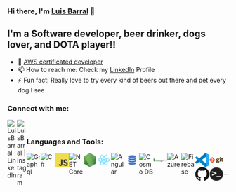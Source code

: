 ### Hi there, I'm [Luis Barral](https://www.linkedin.com/in/lbarral/) 👋

## I'm a Software developer, beer drinker, dogs lover, and DOTA player!!

- 🌱 [AWS certificated developer](https://www.credly.com/badges/5ffc535e-0c3f-443a-825f-c26540eabc2b) 
- 📫 How to reach me: Check my [LinkedIn] Profile
- ⚡ Fun fact: Really love to try every kind of beers out there and pet every dog I see

### Connect with me:

[<img align="left" alt="LuisBarral | LinkedIn" width="22px" src="https://cdn.jsdelivr.net/npm/simple-icons@v3/icons/linkedin.svg" />][LinkedIn]
[<img align="left" alt="LuisBarral | Instagram" width="22px" src="https://cdn.jsdelivr.net/npm/simple-icons@v3/icons/instagram.svg" />][Instagram]

<br />

### Languages and Tools:

<img align="left" alt="Graphql" width="32px" src="https://miro.medium.com/max/400/1*nP2C50GK4_-ly_R_mq3juQ.png" />
<img align="left" alt="C#" width="32px" src="https://upload.wikimedia.org/wikipedia/commons/thumb/7/7a/C_Sharp_logo.svg/699px-C_Sharp_logo.svg.png" />
<img align="left" alt="JavaScript" width="32px" src="https://raw.githubusercontent.com/github/explore/80688e429a7d4ef2fca1e82350fe8e3517d3494d/topics/javascript/javascript.png" />

<img align="left" alt="NET Core" width="32px" src="https://upload.wikimedia.org/wikipedia/commons/thumb/e/ee/.NET_Core_Logo.svg/1024px-.NET_Core_Logo.svg.png" />
<img align="left" alt="Node.js" width="32px" src="https://raw.githubusercontent.com/github/explore/80688e429a7d4ef2fca1e82350fe8e3517d3494d/topics/nodejs/nodejs.png" />

<img align="left" alt="React" width="32px" src="https://raw.githubusercontent.com/github/explore/80688e429a7d4ef2fca1e82350fe8e3517d3494d/topics/react/react.png" />
<img align="left" alt="Angular" width="32px" src="https://upload.wikimedia.org/wikipedia/commons/thumb/c/cf/Angular_full_color_logo.svg/250px-Angular_full_color_logo.svg.png" />


<img align="left" alt="SQL" width="32px" src="https://raw.githubusercontent.com/github/explore/80688e429a7d4ef2fca1e82350fe8e3517d3494d/topics/sql/sql.png" />
<img align="left" alt="Cosmo DB" width="32px" src="https://www.bobpusateri.com/wp-content/uploads/2018/09/CosmosDB-400.png" />
<img align="left" alt="MongoDB" width="32px" src="https://raw.githubusercontent.com/github/explore/80688e429a7d4ef2fca1e82350fe8e3517d3494d/topics/mongodb/mongodb.png" />

<img align="left" alt="Azure" width="32px" src="https://azurementor.files.wordpress.com/2017/10/azure-logo.jpg" />
<img align="left" alt="Firebase" width="32px" src="https://firebase.google.com/downloads/brand-guidelines/PNG/logo-vertical.png?hl=es" />

<img align="left" alt="Visual Studio Code" width="32px" src="https://raw.githubusercontent.com/github/explore/80688e429a7d4ef2fca1e82350fe8e3517d3494d/topics/visual-studio-code/visual-studio-code.png" />
<img align="left" alt="Git" width="32px" src="https://raw.githubusercontent.com/github/explore/80688e429a7d4ef2fca1e82350fe8e3517d3494d/topics/git/git.png" />
<img align="left" alt="GitHub" width="32px" src="https://raw.githubusercontent.com/github/explore/78df643247d429f6cc873026c0622819ad797942/topics/github/github.png" />
<img align="left" alt="Terminal" width="32px" src="https://raw.githubusercontent.com/github/explore/80688e429a7d4ef2fca1e82350fe8e3517d3494d/topics/terminal/terminal.png" />

<br />
<br />

---

[Instagram]: https://www.instagram.com/barralex1/
[LinkedIn]: https://www.linkedin.com/in/lbarral/

